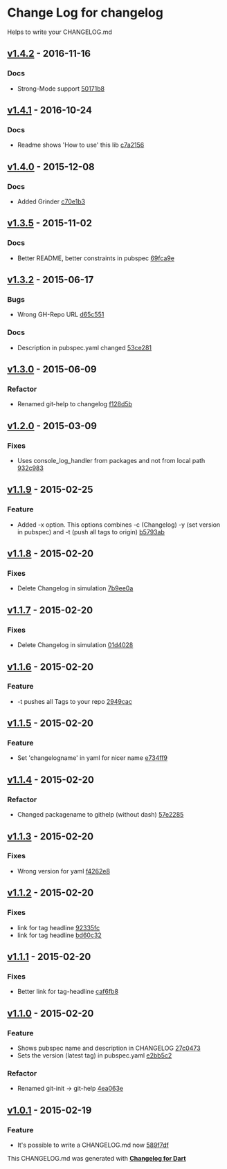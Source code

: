 # Change Log for changelog
Helps to write your CHANGELOG.md

## [v1.4.2](http://github.com/mikemitterer/dart-changelog/compare/v1.4.1...v1.4.2) - 2016-11-16

### Docs
* Strong-Mode support [50171b8](https://github.com/mikemitterer/dart-changelog/commit/50171b8b7c4eae97887f0590dfd762656bed2efc)

## [v1.4.1](http://github.com/mikemitterer/dart-changelog/compare/v1.4.0...v1.4.1) - 2016-10-24

### Docs
* Readme shows 'How to use' this lib [c7a2156](https://github.com/mikemitterer/dart-changelog/commit/c7a2156b08b5653ded6539d5cb3740564aedfcde)

## [v1.4.0](http://github.com/mikemitterer/dart-changelog/compare/v1.3.6...v1.4.0) - 2015-12-08

### Docs
* Added Grinder [c70e1b3](https://github.com/mikemitterer/dart-changelog/commit/c70e1b3487f12a48f9a257b2a438dabff5e7e5d6)

## [v1.3.5](http://github.com/mikemitterer/dart-changelog/compare/v1.3.4...v1.3.5) - 2015-11-02

### Docs
* Better README, better constraints in pubspec [69fca9e](https://github.com/mikemitterer/dart-changelog/commit/69fca9e850e7fa0cde1b52877b4a75cc1f429e1b)

## [v1.3.2](http://github.com/mikemitterer/dart-changelog/compare/v1.3.1...v1.3.2) - 2015-06-17

### Bugs
* Wrong GH-Repo URL [d65c551](https://github.com/mikemitterer/dart-changelog/commit/d65c5517c5c32689c824e0b3948757d7a1f591f9)

### Docs
* Description in pubspec.yaml changed [53ce281](https://github.com/mikemitterer/dart-changelog/commit/53ce2819f81780a0d3d34027fff43fa65e52c0b8)

## [v1.3.0](http://github.com/mikemitterer/dart-changelog/compare/v1.2.0...v1.3.0) - 2015-06-09

### Refactor
* Renamed git-help to changelog [f128d5b](https://github.com/mikemitterer/dart-changelog/commit/f128d5b62484f7346eaad72cbce3e6f44e0c463f)

## [v1.2.0](http://github.com/mikemitterer/dart-changelog/compare/v1.1.9...v1.2.0) - 2015-03-09

### Fixes
* Uses console_log_handler from packages and not from local path [932c983](https://github.com/mikemitterer/dart-changelog/commit/932c983bbee988f95fccb23ac146b450b865edfa)

## [v1.1.9](http://github.com/mikemitterer/dart-changelog/compare/v1.1.8...v1.1.9) - 2015-02-25

### Feature
* Added -x option. This options combines -c (Changelog) -y (set version in pubspec) and -t (push all tags to origin) [b5793ab](https://github.com/mikemitterer/dart-changelog/commit/b5793ab1763330cf514f89990a539e0b4a0340d5)

## [v1.1.8](http://github.com/mikemitterer/dart-changelog/compare/v1.1.7...v1.1.8) - 2015-02-20

### Fixes
* Delete Changelog in simulation [7b9ee0a](https://github.com/mikemitterer/dart-changelog/commit/7b9ee0a35f47d14feffd21629597a0b7f5f6f7b0)

## [v1.1.7](http://github.com/mikemitterer/dart-changelog/compare/v1.1.6...v1.1.7) - 2015-02-20

### Fixes
* Delete Changelog in simulation [01d4028](https://github.com/mikemitterer/dart-changelog/commit/01d40282b9829aaca7ef2a295c5bfdd8e2b1961b)

## [v1.1.6](http://github.com/mikemitterer/dart-changelog/compare/v1.1.5...v1.1.6) - 2015-02-20

### Feature
* -t pushes all Tags to your repo [2949cac](https://github.com/mikemitterer/dart-changelog/commit/2949cacb8181a34a5a39d803a54a3f85544dbca2)

## [v1.1.5](http://github.com/mikemitterer/dart-changelog/compare/v1.1.4...v1.1.5) - 2015-02-20

### Feature
* Set 'changelogname' in yaml for nicer name [e734ff9](https://github.com/mikemitterer/dart-changelog/commit/e734ff9c553e6989ecd084591dcaee1f8d4698f1)

## [v1.1.4](http://github.com/mikemitterer/dart-changelog/compare/v1.1.3...v1.1.4) - 2015-02-20

### Refactor
* Changed packagename to githelp (without dash) [57e2285](https://github.com/mikemitterer/dart-changelog/commit/57e22850062bc4f52114500c55ac2905585310cd)

## [v1.1.3](http://github.com/mikemitterer/dart-changelog/compare/v1.1.2...v1.1.3) - 2015-02-20

### Fixes
* Wrong version for yaml [f4262e8](https://github.com/mikemitterer/dart-changelog/commit/f4262e84f7b793556d379590cd462d76a11a765e)

## [v1.1.2](http://github.com/mikemitterer/dart-changelog/compare/v1.1.1...v1.1.2) - 2015-02-20

### Fixes
* link for tag headline [92335fc](https://github.com/mikemitterer/dart-changelog/commit/92335fc12509a09301a765853532334ce327a475)
* link for tag headline [bd60c32](https://github.com/mikemitterer/dart-changelog/commit/bd60c326f329d2fbea4e337cba9953a3feb7bca0)

## [v1.1.1](http://github.com/mikemitterer/dart-changelog/compare/v1.1.0...v1.1.1) - 2015-02-20

### Fixes
* Better link for tag-headline [caf6fb8](https://github.com/mikemitterer/dart-changelog/commit/caf6fb8ccaf2e2c3cffc365177022a3e3449ffee)

## [v1.1.0](http://github.com/mikemitterer/dart-changelog/compare/v1.0.1...v1.1.0) - 2015-02-20

### Feature
* Shows pubspec name and description in CHANGELOG [27c0473](https://github.com/mikemitterer/dart-changelog/commit/27c047343bc75152d684e9d83e25dc74ae055856)
* Sets the version (latest tag) in pubspec.yaml [e2bb5c2](https://github.com/mikemitterer/dart-changelog/commit/e2bb5c25c53699523e000812ee2336eeff5c8490)

### Refactor
* Renamed git-init -> git-help [4ea063e](https://github.com/mikemitterer/dart-changelog/commit/4ea063ea9d4abd349bcd2f02a52bd7e9db45fa32)

## [v1.0.1](http://github.com/mikemitterer/dart-changelog/compare/v1.0...v1.0.1) - 2015-02-19

### Feature
* It's possible to write a CHANGELOG.md now [589f7df](https://github.com/mikemitterer/dart-changelog/commit/589f7df523f681df166de7526db407add803db87)


This CHANGELOG.md was generated with [**Changelog for Dart**](https://pub.dartlang.org/packages/changelog)
